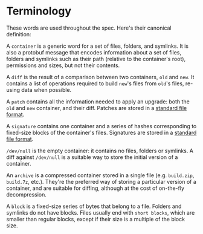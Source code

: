 
# Terminology

These words are used throughout the spec. Here's their canonical definition:

A `container` is a generic word for a set of files, folders, and symlinks. It is
also a protobuf message that encodes information about a set of files, folders and
symlinks such as their path (relative to the container's root), permissions and sizes,
but not their contents.

A `diff` is the result of a comparison between two containers, `old` and `new`.
It contains a list of operations required to build `new`'s files from `old`'s files,
re-using data when possible.

A `patch` contains all the information needed to apply an upgrade: both the `old`
and `new` container, and their diff. Patches are stored in a [standard file format](./file-formats/patches.md).

A `signature` contains one container and a series of hashes corresponding to fixed-size blocks
of the container's files. Signatures are stored in a [standard file format](./file-formats/signatures.md).

`/dev/null` is the empty container: it contains no files, folders or symlinks.
A diff against `/dev/null` is a suitable way to store the initial version of
a container.

An `archive` is a compressed container stored in a single file (e.g. `build.zip`,
`build.7z`, etc.). They're the preferred way of storing a particular version of
a container, and are suitable for diffing, although at the cost of on-the-fly
decompression.

A `block` is a fixed-size series of bytes that belong to a file. Folders and symlinks
do not have blocks. Files usually end with `short blocks`, which are smaller than
regular blocks, except if their size is a multiple of the block size.
